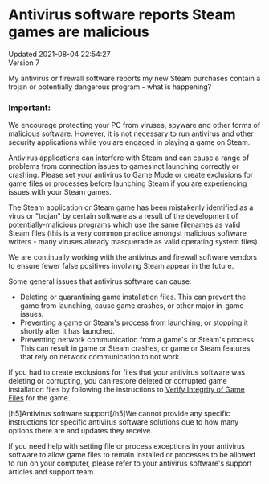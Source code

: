 # Antivirus software reports Steam games are malicious
Updated 2021-08-04 22:54:27  
Version 7  

My antivirus or firewall software reports my new Steam purchases contain a trojan or potentially dangerous program - what is happening?  
  
  ### Important:
We encourage protecting your PC from viruses, spyware and other forms of malicious software. However, it is not necessary to run antivirus and other security applications while you are engaged in playing a game on Steam.  
  
Antivirus applications can interfere with Steam and can cause a range of problems from connection issues to games not launching correctly or crashing. Please set your antivirus to Game Mode or create exclusions for game files or processes before launching Steam if you are experiencing issues with your Steam games.  
  
The Steam application or Steam game has been mistakenly identified as a virus or "trojan" by certain software as a result of the development of potentially-malicious programs which use the same filenames as valid Steam files (this is a very common practice amongst malicious software writers - many viruses already masquerade as valid operating system files).  
  
We are continually working with the antivirus and firewall software vendors to ensure fewer false positives involving Steam appear in the future.  
  
Some general issues that antivirus software can cause:  
* Deleting or quarantining game installation files. This can prevent the game from launching, cause game crashes, or other major in-game issues.
* Preventing a game or Steam's process from launching, or stopping it shortly after it has launched.
* Preventing network communication from a game's or Steam's process. This can result in game or Steam crashes, or game or Steam features that rely on network communication to not work.
  
If you had to create exclusions for files that your antivirus software was deleting or corrupting, you can restore deleted or corrupted game installation files by following the instructions to [Verify Integrity of Game Files](https://help.steampowered.com/en/faqs/view/0C48-FCBD-DA71-93EB) for the game.  
  
[h5]Antivirus software support[/h5]We cannot provide any specific instructions for specific antivirus software solutions due to how many options there are and updates they receive.   
  
If you need help with setting file or process exceptions in your antivirus software to allow game files to remain installed or processes to be allowed to run on your computer, please refer to your antivirus software's support articles and support team.